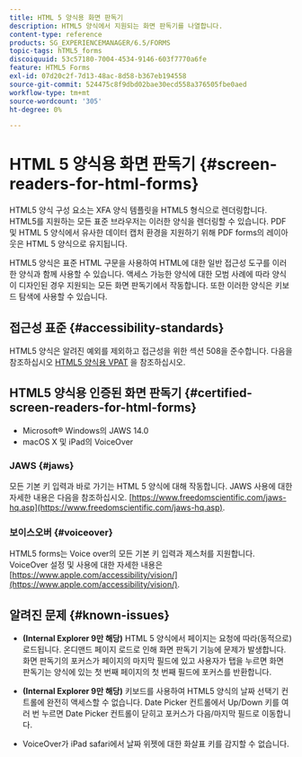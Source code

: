 ```yaml
---
title: HTML 5 양식용 화면 판독기
description: HTML5 양식에서 지원되는 화면 판독기를 나열합니다.
content-type: reference
products: SG_EXPERIENCEMANAGER/6.5/FORMS
topic-tags: hTML5_forms
discoiquuid: 53c57180-7004-4534-9146-603f7770a6fe
feature: HTML5 Forms
exl-id: 07d20c2f-7d13-48ac-8d58-b367eb194558
source-git-commit: 524475c8f9dbd02bae30ecd558a376505fbe0aed
workflow-type: tm+mt
source-wordcount: '305'
ht-degree: 0%

---
```


# HTML 5 양식용 화면 판독기 {#screen-readers-for-html-forms}

HTML5 양식 구성 요소는 XFA 양식 템플릿을 HTML5 형식으로 렌더링합니다. HTML5를 지원하는 모든 표준 브라우저는 이러한 양식을 렌더링할 수 있습니다. PDF 및 HTML 5 양식에서 유사한 데이터 캡처 환경을 지원하기 위해 PDF forms의 레이아웃은 HTML 5 양식으로 유지됩니다.

HTML5 양식은 표준 HTML 구문을 사용하여 HTML에 대한 일반 접근성 도구를 이러한 양식과 함께 사용할 수 있습니다. 액세스 가능한 양식에 대한 모범 사례에 따라 양식이 디자인된 경우 지원되는 모든 화면 판독기에서 작동합니다. 또한 이러한 양식은 키보드 탐색에 사용할 수 있습니다.

## 접근성 표준 {#accessibility-standards}

HTML5 양식은 알려진 예외를 제외하고 접근성을 위한 섹션 508을 준수합니다. 다음을 참조하십시오 [HTML5 양식용 VPAT](https://www.adobe.com/content/dam/cc1/en/accessibility/compliance/pdfs/adobe-livecycle-es4-section-508-vpat-portfolio.pdf) 을 참조하십시오.

## HTML5 양식용 인증된 화면 판독기 {#certified-screen-readers-for-html-forms}

* Microsoft® Windows의 JAWS 14.0
* macOS X 및 iPad의 VoiceOver

### JAWS {#jaws}

모든 기본 키 입력과 바로 가기는 HTML 5 양식에 대해 작동합니다. JAWS 사용에 대한 자세한 내용은 다음을 참조하십시오. [https://www.freedomscientific.com/jaws-hq.asp](https://www.freedomscientific.com/jaws-hq.asp).

### 보이스오버 {#voiceover}

HTML5 forms는 Voice over의 모든 기본 키 입력과 제스처를 지원합니다. VoiceOver 설정 및 사용에 대한 자세한 내용은 [https://www.apple.com/accessibility/vision/](https://www.apple.com/accessibility/vision/).

## 알려진 문제 {#known-issues}

* **(Internal Explorer 9만 해당)** HTML 5 양식에서 페이지는 요청에 따라(동적으로) 로드됩니다. 온디맨드 페이지 로드로 인해 화면 판독기 기능에 문제가 발생합니다. 화면 판독기의 포커스가 페이지의 마지막 필드에 있고 사용자가 탭을 누르면 화면 판독기는 양식에 있는 첫 번째 페이지의 첫 번째 필드에 포커스를 반환합니다.
* **(Internal Explorer 9만 해당)** 키보드를 사용하여 HTML5 양식의 날짜 선택기 컨트롤에 완전히 액세스할 수 없습니다. Date Picker 컨트롤에서 Up/Down 키를 여러 번 누르면 Date Picker 컨트롤이 닫히고 포커스가 다음/마지막 필드로 이동합니다.

* VoiceOver가 iPad safari에서 날짜 위젯에 대한 화살표 키를 감지할 수 없습니다.
